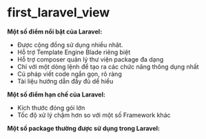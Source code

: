 # first_laravel_view

**Một số điểm nổi bật của Laravel:**
- Được cộng đồng sử dụng nhiều nhât.
- Hỗ trợ Template Engine Blade riêng biệt
- Hỗ trợ composer quản lý thư viện package đa dạng 
- Chỉ với một dòng lệnh để tạo ra các chức năng thông dụng nhất
- Cú pháp viết code ngắn gọn, rõ ràng
- Tài liệu hướng dẫn đầy đủ dể hiểu

**Một số điểm hạn chế của Laravel:**
- Kích thước đóng gói lớn
- Tốc độ xử lý chậm hơn so với một số Framework khác

**Một số package thường được sử dụng trong Laravel:**



